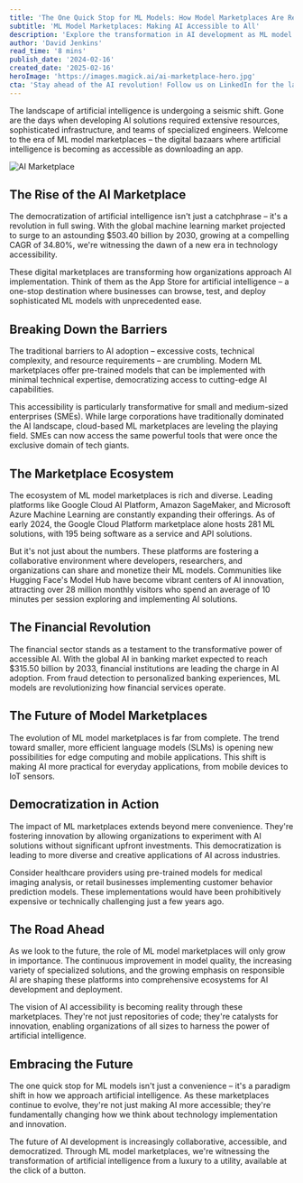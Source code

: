 ```yaml
---
title: 'The One Quick Stop for ML Models: How Model Marketplaces Are Revolutionizing AI Development'
subtitle: 'ML Model Marketplaces: Making AI Accessible to All'
description: 'Explore the transformation in AI development as ML model marketplaces revolutionize accessibility, enabling businesses of all sizes to implement cutting-edge AI solutions with ease.'
author: 'David Jenkins'
read_time: '8 mins'
publish_date: '2024-02-16'
created_date: '2025-02-16'
heroImage: 'https://images.magick.ai/ai-marketplace-hero.jpg'
cta: 'Stay ahead of the AI revolution! Follow us on LinkedIn for the latest insights on ML model marketplaces and AI democratization. Join our community of innovators shaping the future of technology!'
---
```


The landscape of artificial intelligence is undergoing a seismic shift. Gone are the days when developing AI solutions required extensive resources, sophisticated infrastructure, and teams of specialized engineers. Welcome to the era of ML model marketplaces – the digital bazaars where artificial intelligence is becoming as accessible as downloading an app.

![AI Marketplace](https://i.magick.ai/PIXE/1739741376112_magick_img.webp)

## The Rise of the AI Marketplace

The democratization of artificial intelligence isn't just a catchphrase – it's a revolution in full swing. With the global machine learning market projected to surge to an astounding $503.40 billion by 2030, growing at a compelling CAGR of 34.80%, we're witnessing the dawn of a new era in technology accessibility.

These digital marketplaces are transforming how organizations approach AI implementation. Think of them as the App Store for artificial intelligence – a one-stop destination where businesses can browse, test, and deploy sophisticated ML models with unprecedented ease.

## Breaking Down the Barriers

The traditional barriers to AI adoption – excessive costs, technical complexity, and resource requirements – are crumbling. Modern ML marketplaces offer pre-trained models that can be implemented with minimal technical expertise, democratizing access to cutting-edge AI capabilities.

This accessibility is particularly transformative for small and medium-sized enterprises (SMEs). While large corporations have traditionally dominated the AI landscape, cloud-based ML marketplaces are leveling the playing field. SMEs can now access the same powerful tools that were once the exclusive domain of tech giants.

## The Marketplace Ecosystem

The ecosystem of ML model marketplaces is rich and diverse. Leading platforms like Google Cloud AI Platform, Amazon SageMaker, and Microsoft Azure Machine Learning are constantly expanding their offerings. As of early 2024, the Google Cloud Platform marketplace alone hosts 281 ML solutions, with 195 being software as a service and API solutions.

But it's not just about the numbers. These platforms are fostering a collaborative environment where developers, researchers, and organizations can share and monetize their ML models. Communities like Hugging Face's Model Hub have become vibrant centers of AI innovation, attracting over 28 million monthly visitors who spend an average of 10 minutes per session exploring and implementing AI solutions.

## The Financial Revolution

The financial sector stands as a testament to the transformative power of accessible AI. With the global AI in banking market expected to reach $315.50 billion by 2033, financial institutions are leading the charge in AI adoption. From fraud detection to personalized banking experiences, ML models are revolutionizing how financial services operate.

## The Future of Model Marketplaces

The evolution of ML model marketplaces is far from complete. The trend toward smaller, more efficient language models (SLMs) is opening new possibilities for edge computing and mobile applications. This shift is making AI more practical for everyday applications, from mobile devices to IoT sensors.

## Democratization in Action

The impact of ML marketplaces extends beyond mere convenience. They're fostering innovation by allowing organizations to experiment with AI solutions without significant upfront investments. This democratization is leading to more diverse and creative applications of AI across industries.

Consider healthcare providers using pre-trained models for medical imaging analysis, or retail businesses implementing customer behavior prediction models. These implementations would have been prohibitively expensive or technically challenging just a few years ago.

## The Road Ahead

As we look to the future, the role of ML model marketplaces will only grow in importance. The continuous improvement in model quality, the increasing variety of specialized solutions, and the growing emphasis on responsible AI are shaping these platforms into comprehensive ecosystems for AI development and deployment.

The vision of AI accessibility is becoming reality through these marketplaces. They're not just repositories of code; they're catalysts for innovation, enabling organizations of all sizes to harness the power of artificial intelligence.

## Embracing the Future

The one quick stop for ML models isn't just a convenience – it's a paradigm shift in how we approach artificial intelligence. As these marketplaces continue to evolve, they're not just making AI more accessible; they're fundamentally changing how we think about technology implementation and innovation.

The future of AI development is increasingly collaborative, accessible, and democratized. Through ML model marketplaces, we're witnessing the transformation of artificial intelligence from a luxury to a utility, available at the click of a button.